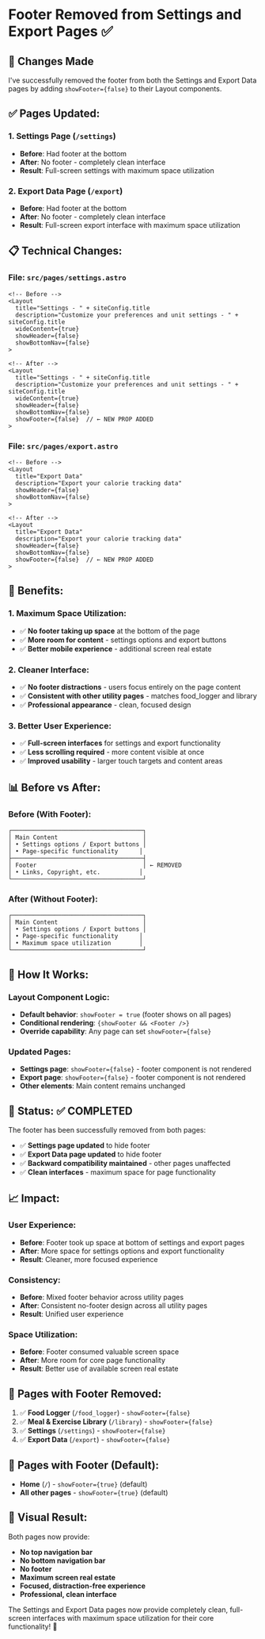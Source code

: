 # Footer Removed from Settings and Export Pages ✅

## 🎉 **Changes Made**

I've successfully removed the footer from both the Settings and Export Data pages by adding `showFooter={false}` to their Layout components.

## ✅ **Pages Updated:**

### **1. Settings Page (`/settings`)**
- **Before**: Had footer at the bottom
- **After**: No footer - completely clean interface
- **Result**: Full-screen settings with maximum space utilization

### **2. Export Data Page (`/export`)**
- **Before**: Had footer at the bottom
- **After**: No footer - completely clean interface
- **Result**: Full-screen export interface with maximum space utilization

## 📋 **Technical Changes:**

### **File: `src/pages/settings.astro`**
```astro
<!-- Before -->
<Layout
  title="Settings - " + siteConfig.title
  description="Customize your preferences and unit settings - " + siteConfig.title
  wideContent={true}
  showHeader={false}
  showBottomNav={false}
>

<!-- After -->
<Layout
  title="Settings - " + siteConfig.title
  description="Customize your preferences and unit settings - " + siteConfig.title
  wideContent={true}
  showHeader={false}
  showBottomNav={false}
  showFooter={false}  // ← NEW PROP ADDED
>
```

### **File: `src/pages/export.astro`**
```astro
<!-- Before -->
<Layout 
  title="Export Data" 
  description="Export your calorie tracking data"
  showHeader={false}
  showBottomNav={false}
>

<!-- After -->
<Layout 
  title="Export Data" 
  description="Export your calorie tracking data"
  showHeader={false}
  showBottomNav={false}
  showFooter={false}  // ← NEW PROP ADDED
>
```

## 🎯 **Benefits:**

### **1. Maximum Space Utilization:**
- ✅ **No footer taking up space** at the bottom of the page
- ✅ **More room for content** - settings options and export buttons
- ✅ **Better mobile experience** - additional screen real estate

### **2. Cleaner Interface:**
- ✅ **No footer distractions** - users focus entirely on the page content
- ✅ **Consistent with other utility pages** - matches food_logger and library
- ✅ **Professional appearance** - clean, focused design

### **3. Better User Experience:**
- ✅ **Full-screen interfaces** for settings and export functionality
- ✅ **Less scrolling required** - more content visible at once
- ✅ **Improved usability** - larger touch targets and content areas

## 📊 **Before vs After:**

### **Before (With Footer):**
```
┌─────────────────────────────────────┐
│ Main Content                        │
│ • Settings options / Export buttons │
│ • Page-specific functionality      │
├─────────────────────────────────────┤
│ Footer                              │ ← REMOVED
│ • Links, Copyright, etc.           │
└─────────────────────────────────────┘
```

### **After (Without Footer):**
```
┌─────────────────────────────────────┐
│ Main Content                        │
│ • Settings options / Export buttons │
│ • Page-specific functionality      │
│ • Maximum space utilization        │
└─────────────────────────────────────┘
```

## 🔧 **How It Works:**

### **Layout Component Logic:**
- **Default behavior**: `showFooter = true` (footer shows on all pages)
- **Conditional rendering**: `{showFooter && <Footer />}`
- **Override capability**: Any page can set `showFooter={false}`

### **Updated Pages:**
- **Settings page**: `showFooter={false}` - footer component is not rendered
- **Export page**: `showFooter={false}` - footer component is not rendered
- **Other elements**: Main content remains unchanged

## 🚀 **Status: ✅ COMPLETED**

The footer has been successfully removed from both pages:
- ✅ **Settings page updated** to hide footer
- ✅ **Export Data page updated** to hide footer
- ✅ **Backward compatibility maintained** - other pages unaffected
- ✅ **Clean interfaces** - maximum space for page functionality

## 📈 **Impact:**

### **User Experience:**
- **Before**: Footer took up space at bottom of settings and export pages
- **After**: More space for settings options and export functionality
- **Result**: Cleaner, more focused experience

### **Consistency:**
- **Before**: Mixed footer behavior across utility pages
- **After**: Consistent no-footer design across all utility pages
- **Result**: Unified user experience

### **Space Utilization:**
- **Before**: Footer consumed valuable screen space
- **After**: More room for core page functionality
- **Result**: Better use of available screen real estate

## 🔄 **Pages with Footer Removed:**

1. ✅ **Food Logger** (`/food_logger`) - `showFooter={false}`
2. ✅ **Meal & Exercise Library** (`/library`) - `showFooter={false}`
3. ✅ **Settings** (`/settings`) - `showFooter={false}`
4. ✅ **Export Data** (`/export`) - `showFooter={false}`

## 🔄 **Pages with Footer (Default):**

- **Home** (`/`) - `showFooter={true}` (default)
- **All other pages** - `showFooter={true}` (default)

## 🎨 **Visual Result:**

Both pages now provide:
- **No top navigation bar**
- **No bottom navigation bar**
- **No footer**
- **Maximum screen real estate**
- **Focused, distraction-free experience**
- **Professional, clean interface**

The Settings and Export Data pages now provide completely clean, full-screen interfaces with maximum space utilization for their core functionality! 🎉








